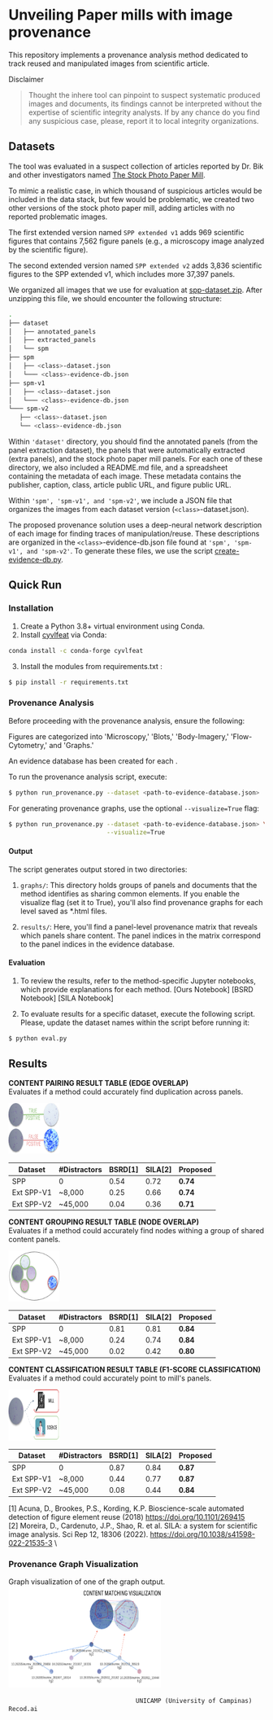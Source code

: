 # Unveiling Paper mills with image provenance 

This repository implements a provenance analysis method dedicated to track reused and 
manipulated images from scientific article.


Disclaimer
> Thought the inhere tool can pinpoint to suspect systematic produced images and documents, its findings cannot be interpreted without the expertise of scientific integrity analysts.
> If by any chance do you find any suspicious case, please, report it to local integrity organizations.

## Datasets
The tool was evaluated in a suspect collection of articles reported by Dr. Bik and 
other investigators named [The Stock Photo Paper Mill](https://scienceintegritydigest.com/2020/07/05/the-stock-photo-paper-mill/).

To mimic a realistic case, in which thousand of suspicious articles would be included in the data stack, but few would be problematic, we created two other versions of the stock photo paper mill, adding articles with no reported problematic images.

The first extended version named `SPP extended v1` adds 969 scientific figures that contains
7,562 figure panels (e.g., a microscopy image analyzed by the scientific figure).

The second extended version named `SPP extended v2` adds 3,836 scientific figures to
the SPP extended v1, which includes more 37,397 panels.

We organized all images that we use for evaluation at [spp-dataset.zip](https://drive.google.com/file/d/1gSY2z8GLlKZ1K0UnqJgZxnsUBLLueZi0/).
After unzipping this file, we should encounter the following structure:

```bash
.
├── dataset
│   ├── annotated_panels 
│   ├── extracted_panels
│   └── spm
├── spm
│   ├── <class>-dataset.json
│   └─── <class>-evidence-db.json
├── spm-v1
│   ├── <class>-dataset.json
│   └─── <class>-evidence-db.json
└─── spm-v2
   ├── <class>-dataset.json
   └── <class>-evidence-db.json
```

Within `'dataset'` directory, you should find the annotated panels (from the panel extraction dataset),
the panels that were automatically extracted (extra panels), and the stock photo paper mill panels.
For each one of these directory, we also included a README.md file, and a spreadsheet containing 
the metadata of each image. These metadata contains the publisher, caption, class, article public URL, and figure public URL.

Within `'spm', 'spm-v1', and 'spm-v2'`, we include a JSON file that organizes the images from each dataset version (`<class>`-dataset.json).

The proposed provenance solution uses a deep-neural network description of each 
image for finding traces of manipulation/reuse. These descriptions are organized in the
`<class>`-evidence-db.json file found at `'spm', 'spm-v1', and 'spm-v2'`.
To generate these files, we use the script [create-evidence-db.py](src/create-evidence-db.py).

## Quick Run
### Installation
1. Create a Python 3.8+ virtual environment using Conda.
2. Install [cyvlfeat](https://github.com/menpo/cyvlfeat) via Conda:
```bash
conda install -c conda-forge cyvlfeat
```
3. Install the modules from requirements.txt :
```bash
$ pip install -r requirements.txt
```
### Provenance Analysis

Before proceeding with the provenance analysis, ensure the following:

Figures are categorized into 'Microscopy,' 'Blots,' 'Body-Imagery,' 'Flow-Cytometry,' and 'Graphs.'

An evidence database has been created for each <class>.

To run the provenance analysis script, execute:

```bash
$ python run_provenance.py --dataset <path-to-evidence-database.json> 
```

For generating provenance graphs, use the optional `--visualize=True` flag:

```bash
$ python run_provenance.py --dataset <path-to-evidence-database.json> \
                           --visualize=True
```


#### Output
The script generates output stored in two directories:

1. `graphs/`: This directory holds groups of panels and documents that the method identifies as sharing common elements. If you enable the visualize flag (set it to True), you'll also find provenance graphs for each level saved as *.html files.

2. `results/`: Here, you'll find a panel-level provenance matrix that reveals which panels share content. The panel indices in the matrix correspond to the panel indices in the evidence database.

#### Evaluation
1. To review the results, refer to the method-specific Jupyter notebooks, which provide explanations for each method.
[Ours Notebook]
[BSRD Notebook]
[SILA Notebook]


2. To evaluate results for a specific dataset, execute the following script. Please, update the dataset names within the script before running it:

```bash
$ python eval.py 
```



## Results

**CONTENT PAIRING RESULT TABLE (EDGE OVERLAP)**\
Evaluates if a method could accurately find duplication across panels.
<div>
<img src="../.figs/content-pairing.png" alt="CONTENT PAIRING" width="100" height="100"/>

| Dataset     | #Distractors | BSRD[1] | SILA[2] | Proposed |
|-------------|--------------|-------|--------|----------|
| SPP          | 0            | 0.54  | 0.72   | **0.74**     |
| Ext SPP-V1  | ~8,000       | 0.25  | 0.66   | **0.74**     |
| Ext SPP-V2  | ~45,000      | 0.04  | 0.36   | **0.71**     |

</div>

**CONTENT GROUPING RESULT TABLE (NODE OVERLAP)**\
Evaluates if a method could accurately find nodes withing a group of shared content panels.

<div>
<img src="../.figs/content-grouping.png" alt="CONTENT PAIRING" width="100" height="100"/>


| Dataset     | #Distractors | BSRD[1] | SILA[2] | Proposed |
|-------------|--------------|-------|--------|----------|
| SPP           | 0            | 0.81  | 0.81   | **0.84**     |
| Ext SPP-V1  | ~8,000       | 0.24  | 0.74   | **0.84** |
| Ext SPP-V2  | ~45,000      | 0.02  | 0.42   | **0.80**     |
</div>

**CONTENT CLASSIFICATION RESULT TABLE (F1-SCORE CLASSIFICATION)**\
Evaluates if a method could accurately point to mill's panels.

<div>
<img src="../.figs/content-classification.png" alt="CONTENT PAIRING" width="100" height="100"/>

| Dataset     | #Distractors | BSRD[1] | SILA[2] | Proposed |
|-------------|--------------|-------|--------|----------|
| SPP           | 0            | 0.87  | 0.84   | **0.87**     |
| Ext SPP-V1  | ~8,000       | 0.44  | 0.77   | **0.87**     |
| Ext SPP-V2  | ~45,000      | 0.08  | 0.44   | **0.84**     |

</div>

[1] Acuna, D., Brookes, P.S.,  Kording, K.P. Bioscience-scale automated detection of figure element reuse (2018) https://doi.org/10.1101/269415 \
[2] Moreira, D., Cardenuto, J.P., Shao, R. et al. SILA: a system for scientific image analysis. Sci Rep 12, 18306 (2022). https://doi.org/10.1038/s41598-022-21535-3 \
### Provenance Graph Visualization

Graph visualization of one of the graph output.\
<img src="../.figs/matching-visualization.png" alt="Provenance Graph Visualization" width="300" height="200"/>


```
                                   UNICAMP (University of Campinas) Recod.ai
```